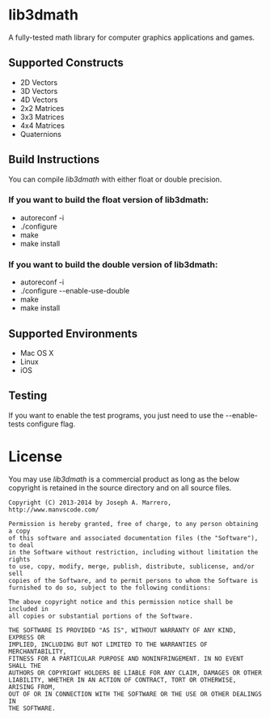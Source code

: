 # lib3dmath
A fully-tested math library for computer graphics applications and games.

## Supported Constructs
* 2D Vectors
* 3D Vectors
* 4D Vectors
* 2x2 Matrices
* 3x3 Matrices
* 4x4 Matrices
* Quaternions

##  Build Instructions
You can compile *lib3dmath* with either float or double precision.
### If you want to build the float version of lib3dmath:
* autoreconf -i
* ./configure
* make
* make install

### If you want to build the double version of lib3dmath:
* autoreconf -i
* ./configure --enable-use-double
* make
* make install

##  Supported Environments
* Mac OS X
* Linux
* iOS

##  Testing
If you want to enable the test programs, you just need to use the
--enable-tests configure flag.

# License
You may use *lib3dmath* is a commercial product as long as the below copyright is retained in the source directory and on all source files.

    Copyright (C) 2013-2014 by Joseph A. Marrero, http://www.manvscode.com/
    
    Permission is hereby granted, free of charge, to any person obtaining a copy
    of this software and associated documentation files (the "Software"), to deal
    in the Software without restriction, including without limitation the rights
    to use, copy, modify, merge, publish, distribute, sublicense, and/or sell
    copies of the Software, and to permit persons to whom the Software is
    furnished to do so, subject to the following conditions:
    
    The above copyright notice and this permission notice shall be included in
    all copies or substantial portions of the Software.
    
    THE SOFTWARE IS PROVIDED "AS IS", WITHOUT WARRANTY OF ANY KIND, EXPRESS OR
    IMPLIED, INCLUDING BUT NOT LIMITED TO THE WARRANTIES OF MERCHANTABILITY,
    FITNESS FOR A PARTICULAR PURPOSE AND NONINFRINGEMENT. IN NO EVENT SHALL THE
    AUTHORS OR COPYRIGHT HOLDERS BE LIABLE FOR ANY CLAIM, DAMAGES OR OTHER
    LIABILITY, WHETHER IN AN ACTION OF CONTRACT, TORT OR OTHERWISE, ARISING FROM,
    OUT OF OR IN CONNECTION WITH THE SOFTWARE OR THE USE OR OTHER DEALINGS IN
    THE SOFTWARE.

